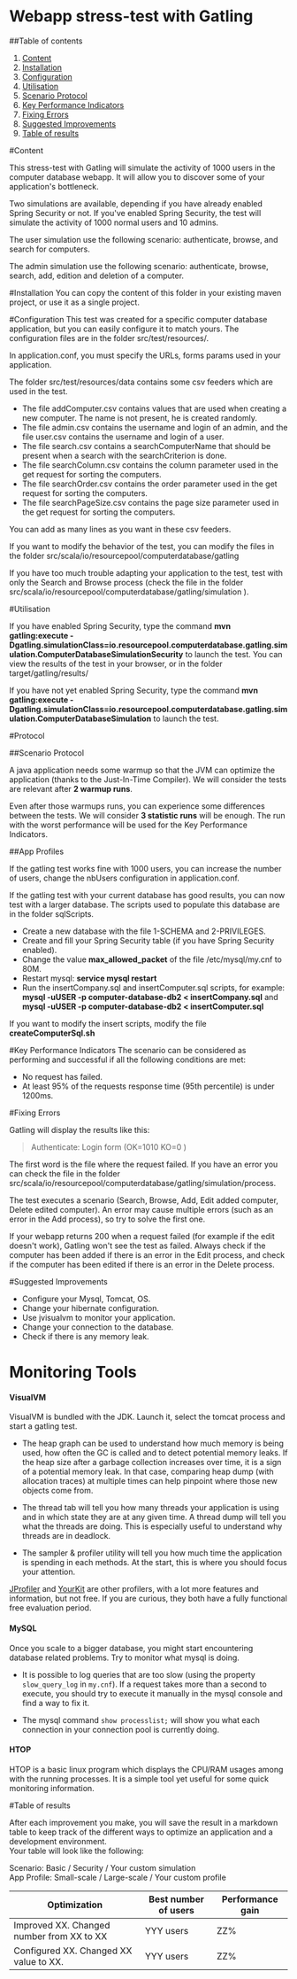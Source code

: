 Webapp stress-test with Gatling
=========================

##Table of contents

1. [Content](#content)
2. [Installation](#installation)
3. [Configuration](#configuration)
4. [Utilisation](#utilisation)
5. [Scenario Protocol](#scenario-protocol)
6. [Key Performance Indicators](#key-performance-indicators)
7. [Fixing Errors](#fixing-errors)
8. [Suggested Improvements](#suggested-improvements)
9. [Table of results](#table-of-results)

#Content

This stress-test with Gatling will simulate the activity of 1000 users in the computer database webapp. It will allow you to discover some of your application's bottleneck.

Two simulations are available, depending if you have already enabled Spring Security or not. If you've enabled Spring Security, the test will simulate the activity of 1000 normal users and 10 admins.

The user simulation use the following scenario: authenticate, browse, and search for computers.

The admin simulation use the following scenario: authenticate, browse, search, add, edition and deletion of a computer.

#Installation
You can copy the content of this folder in your existing maven project, or use it as a single project.

#Configuration
This test was created for a specific computer database application, but you can easily configure it to match yours. The configuration files are in the folder src/test/resources/.

In application.conf, you must specify the URLs, forms params used in your application.

The folder src/test/resources/data contains some csv feeders which are used in the test.
* The file addComputer.csv contains values that are used when creating a new computer. The name is not present, he is created randomly.
* The file admin.csv contains the username and login of an admin, and the file user.csv contains the username and login of a user.
* The file search.csv contains a searchComputerName that should be present when a search with the searchCriterion is done.
* The file searchColumn.csv contains the column parameter used in the get request for sorting the computers.
* The file searchOrder.csv contains the order parameter used in the get request for sorting the computers.
* The file searchPageSize.csv contains the page size parameter used in the get request for sorting the computers.

You can add as many lines as you want in these csv feeders.

If you want to modify the behavior of the test, you can modify the files in the folder src/scala/io/resourcepool/computerdatabase/gatling

If you have too much trouble adapting your application to the test, test with only the Search and Browse process (check the file in the folder src/scala/io/resourcepool/computerdatabase/gatling/simulation
 ).

#Utilisation

If you have enabled Spring Security, type the command **mvn gatling:execute -Dgatling.simulationClass=io.resourcepool.computerdatabase.gatling.simulation.ComputerDatabaseSimulationSecurity** to launch the test. You can view the results of the test in your browser, or in the folder target/gatling/results/

If you have not yet enabled Spring Security, type the command **mvn gatling:execute -Dgatling.simulationClass=io.resourcepool.computerdatabase.gatling.simulation.ComputerDatabaseSimulation** to launch the test.

#Protocol

##Scenario Protocol

A java application needs some warmup so that the JVM can optimize the application (thanks to the Just-In-Time Compiler). We will consider the tests are relevant after **2 warmup runs**.

Even after those warmups runs, you can experience some differences between the tests. We will consider **3 statistic runs** will be enough. The run with the worst performance will be used for the Key Performance Indicators.

##App Profiles

If the gatling test works fine with 1000 users, you can increase the number of users, change the nbUsers configuration in application.conf.

If the gatling test with your current database has good results, you can now test with a larger database. The scripts used to populate this database are in the folder sqlScripts.

* Create a new database with the file 1-SCHEMA and 2-PRIVILEGES.
* Create and fill your Spring Security table (if you have Spring Security enabled).
* Change the value **max_allowed_packet** of the file /etc/mysql/my.cnf to 80M.
* Restart mysql: **service mysql restart**
* Run the insertCompany.sql and insertComputer.sql scripts, for example: **mysql -uUSER -p computer-database-db2 < insertCompany.sql** and **mysql -uUSER -p computer-database-db2 < insertComputer.sql**

If you want to modify the insert scripts, modify the file **createComputerSql.sh**

#Key Performance Indicators
The scenario can be considered as performing and successful if all the following conditions are met:
* No request has failed.
* At least 95% of the requests response time (95th percentile) is under 1200ms.

#Fixing Errors

Gatling will display the results like this:
> Authenticate: Login form                                 (OK=1010   KO=0     )

The first word is the file where the request failed. If you have an error you can check the file in the folder src/scala/io/resourcepool/computerdatabase/gatling/simulation/process.

The test executes a scenario (Search, Browse, Add, Edit added computer, Delete edited computer). An error may cause multiple errors (such as an error in the Add process), so try to solve the first one.

If your webapp returns 200 when a request failed (for example if the edit doesn't work), Gatling won't see the test as failed. Always check if the computer has been added if there is an error in the Edit process, and check if the computer has been edited if there is an error in the Delete process.

#Suggested Improvements

* Configure your Mysql, Tomcat, OS.
* Change your hibernate configuration.
* Use jvisualvm to monitor your application.
* Change your connection to the database.
* Check if there is any memory leak.

# Monitoring Tools

#### VisualVM

VisualVM is bundled with the JDK. Launch it, select the tomcat process and start a gatling test. 

 * The heap graph can be used to understand how much memory is being used, how often the GC is called and to detect potential memory leaks. If the heap size after a garbage collection increases over time, it is a sign of a potential memory leak. In that case, comparing heap dump (with allocation traces) at multiple times can help pinpoint where those new objects come from.

* The thread tab will tell you how many threads your application is using and in which state they are at any given time. A thread dump will tell you what the threads are doing. This is especially useful to understand why threads are in deadlock. 

* The sampler & profiler utility will tell you how much time the application is spending in each methods. At the start, this is where you should focus your attention.

[JProfiler](https://www.ej-technologies.com/products/jprofiler/overview.html) and [YourKit](https://www.yourkit.com/) are other profilers, with a lot more features and information, but not free. If you are curious, they both have a fully functional free evaluation period.

#### MySQL

Once you scale to a bigger database, you might start encountering database related problems. Try to monitor what mysql is doing.

 * It is possible to log queries that are too slow (using the property `slow_query_log` in `my.cnf`). If a request takes more than a second to execute, you should try to execute it manually in the mysql console and find a way to fix it.

 * The mysql command `show processlist;` will show you what each connection in your connection pool is currently doing.

#### HTOP

HTOP is a basic linux program which displays the CPU/RAM usages among with the running processes. It is a simple tool yet useful for some quick monitoring information. 

#Table of results

After each improvement you make, you will save the result in a markdown table to keep track of the different ways to optimize an application and a development environment.  
Your table will look like the following:

Scenario: Basic / Security / Your custom simulation  
App Profile: Small-scale / Large-scale / Your custom profile

| Optimization | Best number of users | Performance gain |
| --- | --- | --- |
| Improved XX. Changed number from XX to XX | YYY users | ZZ% |
| Configured XX. Changed XX value to XX. | YYY users | ZZ% |
